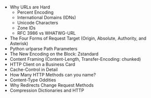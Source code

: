 - Why URLs are Hard
  - Percent Encoding
  - International Domains (IDNs)
  - Unicode Characters
  - Zone IDs
  - RFC 3986 vs WHATWG-URL
- The Four Forms of Request Target (Origin, Absolute, Authority, and Asterisk)
- Python urlparse Path Parameters
- The New Encoding on the Block: Zstandard
- Content Framing (Content-Length, Transfer-Encoding: chunked)
- HTTP Client on a Business Card
- Cache-Control in Detail
- How Many HTTP Methods can you name?
- Content-Type Oddities
- Why Redirects Change Request Methods
- Compression Dictionaries and HTTP
